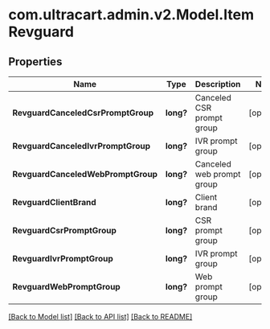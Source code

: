 # com.ultracart.admin.v2.Model.ItemRevguard
## Properties

Name | Type | Description | Notes
------------ | ------------- | ------------- | -------------
**RevguardCanceledCsrPromptGroup** | **long?** | Canceled CSR prompt group | [optional] 
**RevguardCanceledIvrPromptGroup** | **long?** | IVR prompt group | [optional] 
**RevguardCanceledWebPromptGroup** | **long?** | Canceled web prompt group | [optional] 
**RevguardClientBrand** | **long?** | Client brand | [optional] 
**RevguardCsrPromptGroup** | **long?** | CSR prompt group | [optional] 
**RevguardIvrPromptGroup** | **long?** | IVR prompt group | [optional] 
**RevguardWebPromptGroup** | **long?** | Web prompt group | [optional] 


[[Back to Model list]](../README.md#documentation-for-models) [[Back to API list]](../README.md#documentation-for-api-endpoints) [[Back to README]](../README.md)

